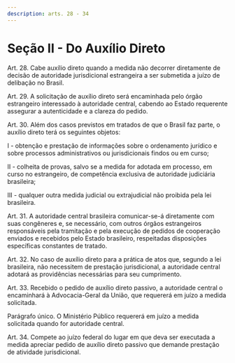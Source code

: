 ```yaml
---
description: arts. 28 - 34
---
```


# Seção II - Do Auxílio Direto

Art. 28. Cabe auxílio direto quando a medida não decorrer diretamente de decisão de autoridade jurisdicional estrangeira a ser submetida a juízo de delibação no Brasil.

Art. 29. A solicitação de auxílio direto será encaminhada pelo órgão estrangeiro interessado à autoridade central, cabendo ao Estado requerente assegurar a autenticidade e a clareza do pedido.

Art. 30. Além dos casos previstos em tratados de que o Brasil faz parte, o auxílio direto terá os seguintes objetos:

I - obtenção e prestação de informações sobre o ordenamento jurídico e sobre processos administrativos ou jurisdicionais findos ou em curso;

II - colheita de provas, salvo se a medida for adotada em processo, em curso no estrangeiro, de competência exclusiva de autoridade judiciária brasileira;

III - qualquer outra medida judicial ou extrajudicial não proibida pela lei brasileira.

Art. 31. A autoridade central brasileira comunicar-se-á diretamente com suas congêneres e, se necessário, com outros órgãos estrangeiros responsáveis pela tramitação e pela execução de pedidos de cooperação enviados e recebidos pelo Estado brasileiro, respeitadas disposições específicas constantes de tratado.

Art. 32. No caso de auxílio direto para a prática de atos que, segundo a lei brasileira, não necessitem de prestação jurisdicional, a autoridade central adotará as providências necessárias para seu cumprimento.

Art. 33. Recebido o pedido de auxílio direto passivo, a autoridade central o encaminhará à Advocacia-Geral da União, que requererá em juízo a medida solicitada.

Parágrafo único. O Ministério Público requererá em juízo a medida solicitada quando for autoridade central.

Art. 34. Compete ao juízo federal do lugar em que deva ser executada a medida apreciar pedido de auxílio direto passivo que demande prestação de atividade jurisdicional.
